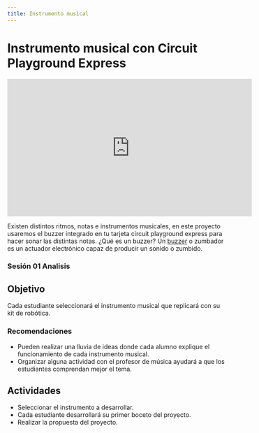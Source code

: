 ```yaml
---
title: Instrumento musical 
---
```


# Instrumento musical con Circuit Playground Express
<iframe width="560" height="315" src="https://www.youtube.com/embed/f2naC7_OhIA" frameborder="0" allow="accelerometer; autoplay; encrypted-media; gyroscope; picture-in-picture" allowfullscreen></iframe>

Existen distintos ritmos, notas e instrumentos musicales, en este proyecto usaremos el buzzer integrado en tu tarjeta circuit playground express para hacer sonar las distintas notas.
¿Qué es un buzzer?
Un [buzzer](https://es.wikipedia.org/wiki/Zumbador) o zumbador es un actuador electrónico capaz de producir un sonido o zumbido.

### Sesión 01 Analisis
## Objetivo
Cada estudiante seleccionará el instrumento musical que replicará con su kit de robótica.

### Recomendaciones 
+ Pueden realizar una lluvia de ideas donde cada alumno explique el funcionamiento de cada instrumento musical.
+ Organizar alguna actividad con el profesor de música ayudará a que los estudiantes comprendan mejor el tema.

## Actividades 
+ Seleccionar el instrumento a desarrollar.
+ Cada estudiante desarrollará su primer boceto del proyecto.
+ Realizar la propuesta del proyecto.




